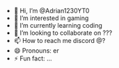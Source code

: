 - 👋 Hi, I’m @Adrian1230YT0
- 👀 I’m interested in gaming
- 🌱 I’m currently learning coding
- 💞️ I’m looking to collaborate on ???
- 📫 How to reach me discord @?
- 😄 Pronouns: er
- ⚡ Fun fact: ...

<!---
Adrian1230YT0/Adrian1230YT0 is a ✨ special ✨ repository because its `README.md` (this file) appears on your GitHub profile.
You can click the Preview link to take a look at your changes.
--->
